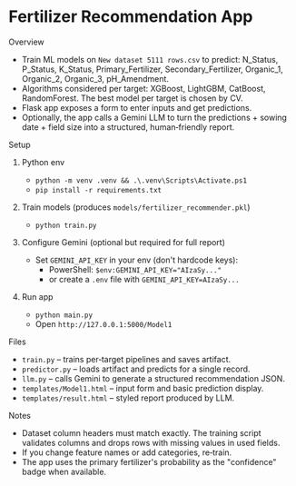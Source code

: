 # Fertilizer Recommendation App

Overview

- Train ML models on `New dataset 5111 rows.csv` to predict:
  N_Status, P_Status, K_Status, Primary_Fertilizer, Secondary_Fertilizer,
  Organic_1, Organic_2, Organic_3, pH_Amendment.
- Algorithms considered per target: XGBoost, LightGBM, CatBoost, RandomForest. The best model per target is chosen by CV.
- Flask app exposes a form to enter inputs and get predictions.
- Optionally, the app calls a Gemini LLM to turn the predictions + sowing date + field size into a structured, human‑friendly report.

Setup

1. Python env

   - `python -m venv .venv && .\.venv\Scripts\Activate.ps1`
   - `pip install -r requirements.txt`

2. Train models (produces `models/fertilizer_recommender.pkl`)

   - `python train.py`

3. Configure Gemini (optional but required for full report)

   - Set `GEMINI_API_KEY` in your env (don't hardcode keys):
     - PowerShell: `$env:GEMINI_API_KEY="AIzaSy..."`
     - or create a `.env` file with `GEMINI_API_KEY=AIzaSy...`

4. Run app
   - `python main.py`
   - Open `http://127.0.0.1:5000/Model1`

Files

- `train.py` – trains per‑target pipelines and saves artifact.
- `predictor.py` – loads artifact and predicts for a single record.
- `llm.py` – calls Gemini to generate a structured recommendation JSON.
- `templates/Model1.html` – input form and basic prediction display.
- `templates/result.html` – styled report produced by LLM.

Notes

- Dataset column headers must match exactly. The training script validates columns and drops rows with missing values in used fields.
- If you change feature names or add categories, re‑train.
- The app uses the primary fertilizer's probability as the "confidence" badge when available.
